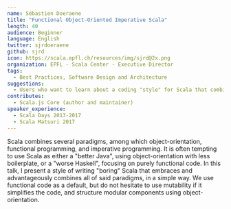```yaml
---
name: Sébastien Doeraene
title: "Functional Object-Oriented Imperative Scala"
length: 40
audience: Beginner
language: English
twitter: sjrdoeraene
github: sjrd
icon: https://scala.epfl.ch/resources/img/sjrd@2x.png
organization: EPFL - Scala Center - Executive Director
tags:
  - Best Practices, Software Design and Architecture
suggestions:
  - Users who want to learn about a coding "style" for Scala that combines several of its main paradigms. This is how I write Scala every day, and the style I would generally recommend. Well-suited for beginners and experts alike.
contributes:
  - Scala.js Core (author and maintainer)
speaker_experience:
  - Scala Days 2013-2017
  - Scala Matsuri 2017
---
```

Scala combines several paradigms, among which object-orientation, functional programming, and imperative programming.
It is often tempting to use Scala as either a "better Java", using object-orientation with less boilerplate, or a "worse Haskell", focusing on purely functional code.
In this talk, I present a style of writing "boring" Scala that embraces and advantageously combines all of said paradigms, in a simple way.
We use functional code as a default, but do not hesitate to use mutability if it simplifies the code, and structure modular components using object-orientation.
